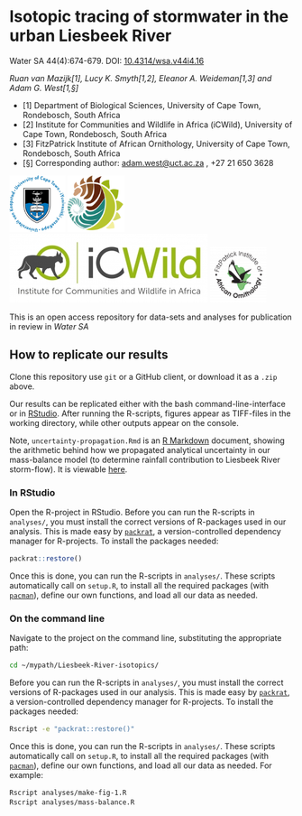 # Isotopic tracing of stormwater in the urban Liesbeek River

Water SA 44(4):674-679. DOI: [10.4314/wsa.v44i4.16](http://dx.doi.org/10.4314/wsa.v44i4.16)

*Ruan van Mazijk[1], Lucy K. Smyth[1,2], Eleanor A. Weideman[1,3] and Adam G. West[1,§]*

- [1] Department of Biological Sciences, University of Cape Town, Rondebosch, South Africa
- [2] Institute for Communities and Wildlife in Africa (iCWild), University of Cape Town, Rondebosch, South Africa
- [3] FitzPatrick Institute of African Ornithology, University of Cape Town, Rondebosch, South Africa
- [§] Corresponding author: adam.west@uct.ac.za , +27 21 650 3628

<p>
  <img src="logos/UCT-logo.png"         height=100 />
  <img src="logos/BIO-logo.png"         height=100 />
  <img src="logos/ICWild-logo.jpg"      height100  />
  <img src="logos/FitzPatrick-logo.png" height=100 />
</p>

This is an open access repository for data-sets and analyses for publication in review in *Water SA*

## How to replicate our results

Clone this repository use `git` or a GitHub client, or download it as a `.zip` above.

Our results can be replicated either with the bash command-line-interface or in [RStudio](https://www.rstudio.com/products/RStudio/). After running the R-scripts, figures appear as TIFF-files in the working directory, while other outputs appear on the console.

Note, `uncertainty-propagation.Rmd` is an [R Markdown](https://rmarkdown.rstudio.com/) document, showing the arithmetic behind how we propagated analytical uncertainty in our mass-balance model (to determine rainfall contribution to Liesbeek River storm-flow). It is viewable [here](https://rvanmazijk.github.io/Liesbeek-River-isotopics/analyses/uncertainty-propagation.pdf).

### In RStudio

Open the R-project in RStudio. Before you can run the R-scripts in `analyses/`, you must install the correct versions of R-packages used in our analysis. This is made easy by [`packrat`](https://rstudio.github.io/packrat/), a version-controlled dependency manager for R-projects. To install the packages needed:

```r
packrat::restore()
```

Once this is done, you can run the R-scripts in `analyses/`. These scripts automatically call on `setup.R`, to install all the required packages (with [`pacman`](https://cran.r-project.org/web/packages/pacman/vignettes/Introduction_to_pacman.html)), define our own functions, and load all our data as needed.

### On the command line

Navigate to the project on the command line, substituting the appropriate path:

```sh
cd ~/mypath/Liesbeek-River-isotopics/
```

Before you can run the R-scripts in `analyses/`, you must install the correct versions of R-packages used in our analysis. This is made easy by [`packrat`](https://rstudio.github.io/packrat/), a version-controlled dependency manager for R-projects. To install the packages needed:

```sh
Rscript -e "packrat::restore()"
```

Once this is done, you can run the R-scripts in `analyses/`. These scripts automatically call on `setup.R`, to install all the required packages (with [`pacman`](https://cran.r-project.org/web/packages/pacman/vignettes/Introduction_to_pacman.html)), define our own functions, and load all our data as needed. For example:

```sh
Rscript analyses/make-fig-1.R
Rscript analyses/mass-balance.R
```

